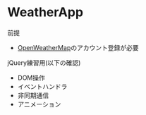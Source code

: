 # WeatherApp

 前提
- [OpenWeatherMap](https://openweathermap.org/)のアカウント登録が必要

jQuery練習用(以下の確認)
- DOM操作
- イベントハンドラ
- 非同期通信  
- アニメーション
